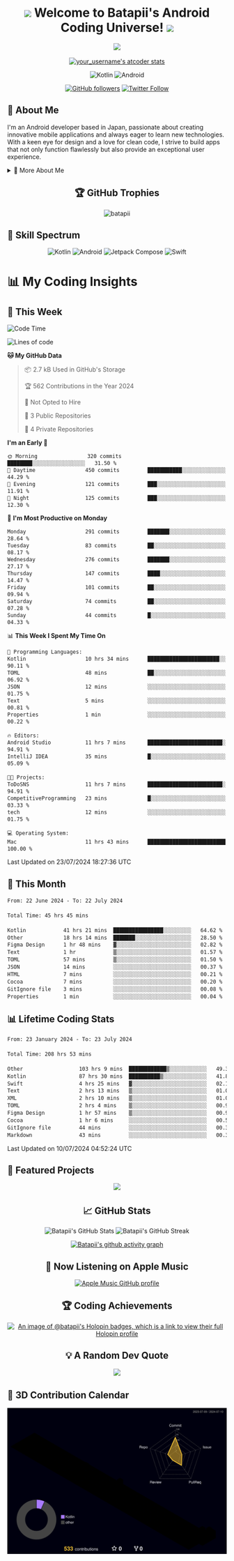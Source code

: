 <h1 align="center">
  <img src="https://media.giphy.com/media/hvRJCLFzcasrR4ia7z/giphy.gif" width="28">
  Welcome to Batapii's Android Coding Universe!
  <img src="https://media.giphy.com/media/hvRJCLFzcasrR4ia7z/giphy.gif" width="28">
</h1>

<p align="center">
  <img src="https://readme-typing-svg.herokuapp.com/?lines=Android+Developer+in+Japan;Always%20learning%20new%20things&font=Fira%20Code&center=true&width=440&height=45&color=f75c7e&vCenter=true&size=22">
</p>

<div align="center">
  
[![your_username's atcoder stats](https://atcoder-readme-stats.vercel.app/stats/batapii3939?theme=darcula&width=450)](https://github.com/iwbc-mzk/atcoder-readme-stats)



![Kotlin](https://img.shields.io/badge/Kotlin-★☆☆☆☆☆☆☆☆☆-brightgreen)
![Android](https://img.shields.io/badge/Android-★☆☆☆☆☆☆☆☆☆-brightgreen)

  
[![GitHub followers](https://img.shields.io/github/followers/batapii?style=social)](https://github.com/batapii)
[![Twitter Follow](https://img.shields.io/twitter/follow/batapii?style=social)](https://twitter.com/batapii3939)

</div>

## 🚀 About Me
I'm an Android developer based in Japan, passionate about creating innovative mobile applications and always eager to learn new technologies. With a keen eye for design and a love for clean code, I strive to build apps that not only function flawlessly but also provide an exceptional user experience.

<details>
<summary>🌟 More About Me</summary>

- 🔭 I'm currently working on revolutionizing mobile productivity apps
- 🌱 I'm currently learning Kotlin Multiplatform and Jetpack Compose
- 👯 I'm looking to collaborate on open-source Android projects
- 💬 Ask me about Android development, Kotlin, and mobile UX design
- ⚡ Fun fact: I can solve a Rubik's cube in under 2 minutes!

</details>

<h2 align="center">🏆 GitHub Trophies</h2>
<p align="center">
  <img src="https://github-profile-trophy.vercel.app/?username=batapii&theme=nord&column=7&no-frame=true&no-bg=true&rank=SECRET,SSS,SS,S,AAA,AA,A,B,C,?" alt="batapii" />
</p>

## 🌈 Skill Spectrum

<div align="center">

![Kotlin](https://img.shields.io/badge/Kotlin-0095D5?style=for-the-badge&logo=kotlin&logoColor=white)
![Android](https://img.shields.io/badge/Android-3DDC84?style=for-the-badge&logo=android&logoColor=white)
![Jetpack Compose](https://img.shields.io/badge/Jetpack%20Compose-4285F4?style=for-the-badge&logo=jetpackcompose&logoColor=white)
![Swift](https://img.shields.io/badge/Swift-FA7343?style=for-the-badge&logo=swift&logoColor=white)

</div>


# 📊 My Coding Insights

## 📅 This Week
<!--START_SECTION:waka-week-->
![Code Time](http://img.shields.io/badge/Code%20Time-208%20hrs%2053%20mins-blue)

![Lines of code](https://img.shields.io/badge/From%20Hello%20World%20I%27ve%20Written-66.8%20thousand%20lines%20of%20code-blue)

**🐱 My GitHub Data** 

> 📦 2.7 kB Used in GitHub's Storage 
 > 
> 🏆 562 Contributions in the Year 2024
 > 
> 🚫 Not Opted to Hire
 > 
> 📜 3 Public Repositories 
 > 
> 🔑 4 Private Repositories 
 > 
**I'm an Early 🐤** 

```text
🌞 Morning                320 commits         ████████░░░░░░░░░░░░░░░░░   31.50 % 
🌆 Daytime                450 commits         ███████████░░░░░░░░░░░░░░   44.29 % 
🌃 Evening                121 commits         ███░░░░░░░░░░░░░░░░░░░░░░   11.91 % 
🌙 Night                  125 commits         ███░░░░░░░░░░░░░░░░░░░░░░   12.30 % 
```
📅 **I'm Most Productive on Monday** 

```text
Monday                   291 commits         ███████░░░░░░░░░░░░░░░░░░   28.64 % 
Tuesday                  83 commits          ██░░░░░░░░░░░░░░░░░░░░░░░   08.17 % 
Wednesday                276 commits         ███████░░░░░░░░░░░░░░░░░░   27.17 % 
Thursday                 147 commits         ████░░░░░░░░░░░░░░░░░░░░░   14.47 % 
Friday                   101 commits         ██░░░░░░░░░░░░░░░░░░░░░░░   09.94 % 
Saturday                 74 commits          ██░░░░░░░░░░░░░░░░░░░░░░░   07.28 % 
Sunday                   44 commits          █░░░░░░░░░░░░░░░░░░░░░░░░   04.33 % 
```


📊 **This Week I Spent My Time On** 

```text
💬 Programming Languages: 
Kotlin                   10 hrs 34 mins      ███████████████████████░░   90.11 % 
TOML                     48 mins             ██░░░░░░░░░░░░░░░░░░░░░░░   06.92 % 
JSON                     12 mins             ░░░░░░░░░░░░░░░░░░░░░░░░░   01.75 % 
Text                     5 mins              ░░░░░░░░░░░░░░░░░░░░░░░░░   00.81 % 
Properties               1 min               ░░░░░░░░░░░░░░░░░░░░░░░░░   00.22 % 

🔥 Editors: 
Android Studio           11 hrs 7 mins       ████████████████████████░   94.91 % 
IntelliJ IDEA            35 mins             █░░░░░░░░░░░░░░░░░░░░░░░░   05.09 % 

🐱‍💻 Projects: 
ToDoSNS                  11 hrs 7 mins       ████████████████████████░   94.91 % 
CompetitiveProgramming   23 mins             █░░░░░░░░░░░░░░░░░░░░░░░░   03.33 % 
tech                     12 mins             ░░░░░░░░░░░░░░░░░░░░░░░░░   01.75 % 

💻 Operating System: 
Mac                      11 hrs 43 mins      █████████████████████████   100.00 % 
```


 Last Updated on 23/07/2024 18:27:36 UTC
<!--END_SECTION:waka-week-->

## 📅 This Month
<!--START_SECTION:wakamonth-->

```txt
From: 22 June 2024 - To: 22 July 2024

Total Time: 45 hrs 45 mins

Kotlin            41 hrs 21 mins  ████████████████░░░░░░░░░   64.62 %
Other             18 hrs 14 mins  ███████░░░░░░░░░░░░░░░░░░   28.50 %
Figma Design      1 hr 48 mins    ▓░░░░░░░░░░░░░░░░░░░░░░░░   02.82 %
Text              1 hr            ▒░░░░░░░░░░░░░░░░░░░░░░░░   01.57 %
TOML              57 mins         ▒░░░░░░░░░░░░░░░░░░░░░░░░   01.50 %
JSON              14 mins         ░░░░░░░░░░░░░░░░░░░░░░░░░   00.37 %
HTML              7 mins          ░░░░░░░░░░░░░░░░░░░░░░░░░   00.21 %
Cocoa             7 mins          ░░░░░░░░░░░░░░░░░░░░░░░░░   00.20 %
GitIgnore file    3 mins          ░░░░░░░░░░░░░░░░░░░░░░░░░   00.08 %
Properties        1 min           ░░░░░░░░░░░░░░░░░░░░░░░░░   00.04 %
```

<!--END_SECTION:wakamonth-->

## 📊 Lifetime Coding Stats

<!--START_SECTION:wakaalltime-->

```txt
From: 23 January 2024 - To: 23 July 2024

Total Time: 208 hrs 53 mins

Other                  103 hrs 9 mins  ████████████▒░░░░░░░░░░░░   49.38 %
Kotlin                 87 hrs 30 mins  ██████████▒░░░░░░░░░░░░░░   41.89 %
Swift                  4 hrs 25 mins   ▓░░░░░░░░░░░░░░░░░░░░░░░░   02.11 %
Text                   2 hrs 13 mins   ▒░░░░░░░░░░░░░░░░░░░░░░░░   01.06 %
XML                    2 hrs 10 mins   ▒░░░░░░░░░░░░░░░░░░░░░░░░   01.04 %
TOML                   2 hrs 4 mins    ▒░░░░░░░░░░░░░░░░░░░░░░░░   00.99 %
Figma Design           1 hr 57 mins    ▒░░░░░░░░░░░░░░░░░░░░░░░░   00.94 %
Cocoa                  1 hr 6 mins     ░░░░░░░░░░░░░░░░░░░░░░░░░   00.53 %
GitIgnore file         44 mins         ░░░░░░░░░░░░░░░░░░░░░░░░░   00.35 %
Markdown               43 mins         ░░░░░░░░░░░░░░░░░░░░░░░░░   00.34 %
```

<!--END_SECTION:wakaalltime-->

Last Updated on 10/07/2024 04:52:24 UTC

## 🌟 Featured Projects

<div align="center">
  <a href="https://github.com/batapii/ToDoSNS">
    <img src="https://github-readme-stats.vercel.app/api/pin/?username=batapii&repo=ToDoSNS&theme=radical" />
  </a>

## 📈 GitHub Stats

<div align="center">
  <img src="https://github-readme-stats.vercel.app/api?username=batapii&show_icons=true&theme=radical" alt="Batapii's GitHub Stats" />
  <img src="https://github-readme-streak-stats.herokuapp.com/?user=batapii&theme=radical" alt="Batapii's GitHub Streak" />
  
[![Batapii's github activity graph](https://github-readme-activity-graph.vercel.app/graph?username=batapii&theme=react-dark)](https://github.com/ashutosh00710/github-readme-activity-graph)
</div>

## 🎵 Now Listening on Apple Music

<div align="center">
  
[![Apple Music GitHub profile](https://music-profile.rayriffy.com/theme/dark.svg?uid=001005.6598667d2ffd4a10a4f429edd0ba24c4.1156)](https://github.com/rayriffy/apple-music-github-profile)

</div>


## 🏆 Coding Achievements

<div align="center">

[![An image of @batapii's Holopin badges, which is a link to view their full Holopin profile](https://holopin.me/batapii)](https://holopin.io/@batapii)

</div>

## 💡 A Random Dev Quote

<div align="center">

![](https://quotes-github-readme.vercel.app/api?type=horizontal&theme=radical)

</div>

</div>

## 🚀 3D Contribution Calendar

<div align="center">
  
![](./profile-3d-contrib/profile-night-rainbow.svg)

</div>
